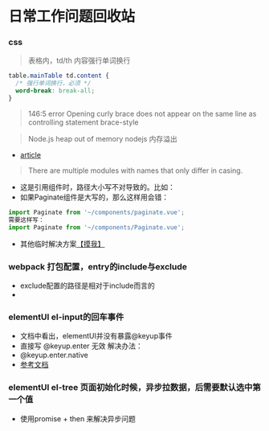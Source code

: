# 日常工作问题回收站

### css
> 表格内，td/th 内容强行单词换行
```css
table.mainTable td.content {
  /* 强行单词换行，必须 */
  word-break: break-all;
}
```

> 146:5   error    Opening curly brace does not appear on the same line as controlling statement  brace-style

>Node.js heap out of memory  nodejs 内存溢出
* [article](https://www.cnblogs.com/liugang-vip/p/6857595.html)

>There are multiple modules with names that only differ in casing.
* 这是引用组件时，路径大小写不对导致的。比如：
* 如果Paginate组件是大写的，那么这样用会错： 
```js
import Paginate from '~/components/paginate.vue';
需要这样写：
import Paginate from '~/components/Paginate.vue';
```
* 其他临时解决方案[【摸我】](https://blog.csdn.net/Call_me_small_pure/article/details/79169090)


### webpack 打包配置，entry的include与exclude
* exclude配置的路径是相对于include而言的
* 

### elementUI el-input的回车事件
* 文档中看出，elementUI并没有暴露@keyup事件
* 直接写 @keyup.enter 无效
解决办法：
* @keyup.enter.native
* [参考文档](https://cn.vuejs.org/v2/guide/migration.html#%E7%94%A8-v-on-%E7%9B%91%E5%90%AC%E5%8E%9F%E7%94%9F%E4%BA%8B%E4%BB%B6-%E5%8F%98%E6%9B%B4)

### elementUI el-tree 页面初始化时候，异步拉数据，后需要默认选中第一个值
* 使用promise + then 来解决异步问题
